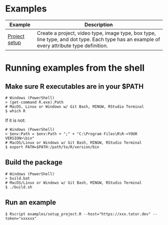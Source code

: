 # Examples

| Example | Description |
| ------- | ----------- |
| [Project setup](setup_project.R) | Create a project, video type, image type, box type, line type, and dot type. Each type has an example of every attribute type definition. |

# Running examples from the shell
## Make sure R executables are in your $PATH
```shell
# Windows (PowerShell)
> (get-command R.exe).Path
# MacOS, Linux or Windows w/ Git Bash, MINGW, RStudio Terminal
$ which R
```
If it is not:
```shell
# Windows (PowerShell)
> $env:Path = $env:Path + ";" + "C:\Program Files\R\R-<YOUR VERSION>\bin"
# MacOS/Linux or Windows w/ Git Bash, MINGW, RStudio Terminal
$ export PATH=$PATH:/path/to/R/version/bin
```
## Build the package
```shell
# Windows (PowerShell)
> build.bat
# MacOS/Linux or Windows w/ Git Bash, MINGW, RStudio Terminal
$ ./build.sh
```
## Run an example
```shell
$ Rscript examples/setup_project.R --host="https://xxx.tator.dev" --token="xxxxxx"
```